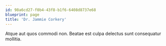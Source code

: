 ```yaml
---
id: 98a6cd27-f0b4-43f8-b1f6-6408d8737e68
blueprint: page
title: 'Dr. Jammie Corkery'
---
```

Atque aut quos commodi non. Beatae est culpa delectus sunt consequatur mollitia.